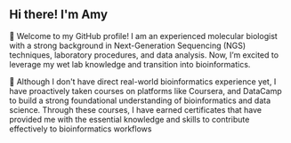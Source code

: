 ## Hi there! I'm Amy

👋 Welcome to my GitHub profile! I am an experienced molecular biologist with a strong background in Next-Generation Sequencing (NGS) techniques, laboratory procedures, and data analysis. Now, I’m excited to leverage my wet lab knowledge and transition into bioinformatics.

🍁 Although I don't have direct real-world bioinformatics experience yet, I have proactively taken courses on platforms like Coursera, and DataCamp to build a strong foundational understanding of bioinformatics and data science. Through these courses, I have earned certificates that have provided me with the essential knowledge and skills to contribute effectively to bioinformatics workflows

